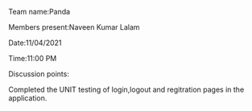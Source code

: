 Team name:Panda

Members present:Naveen Kumar Lalam

Date:11/04/2021

Time:11:00 PM

Discussion points:

Completed the UNIT testing of login,logout and regitration pages in the application.